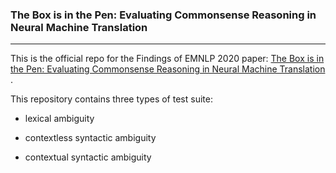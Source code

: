 ### The Box is in the Pen: Evaluating Commonsense Reasoning in Neural Machine Translation 
***
This is the official repo for the Findings of EMNLP 2020 paper: [The Box is in the Pen: Evaluating Commonsense Reasoning in Neural Machine Translation](https://www.aclweb.org/anthology/2020.findings-emnlp.327/) .

This repository contains three types of test suite:

*  lexical ambiguity

*  contextless syntactic ambiguity

*  contextual syntactic ambiguity

